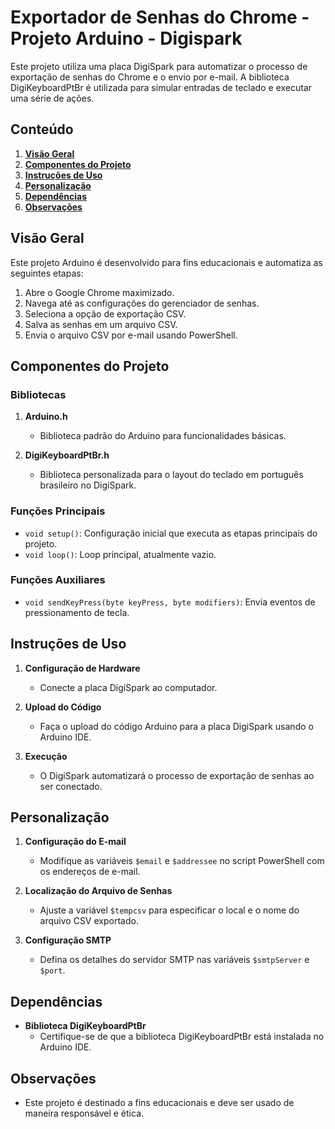 # Exportador de Senhas do Chrome - Projeto Arduino - Digispark

Este projeto utiliza uma placa DigiSpark para automatizar o processo de exportação de senhas do Chrome e o envio por e-mail. A biblioteca DigiKeyboardPtBr é utilizada para simular entradas de teclado e executar uma série de ações.

## Conteúdo

1. [**Visão Geral**](#visão-geral)
2. [**Componentes do Projeto**](#componentes-do-projeto)
3. [**Instruções de Uso**](#instruções-de-uso)
4. [**Personalização**](#personalização)
5. [**Dependências**](#dependências)
6. [**Observações**](#observações)

## Visão Geral

Este projeto Arduino é desenvolvido para fins educacionais e automatiza as seguintes etapas:

1. Abre o Google Chrome maximizado.
2. Navega até as configurações do gerenciador de senhas.
3. Seleciona a opção de exportação CSV.
4. Salva as senhas em um arquivo CSV.
5. Envia o arquivo CSV por e-mail usando PowerShell.

## Componentes do Projeto

### Bibliotecas

1. **Arduino.h**
   - Biblioteca padrão do Arduino para funcionalidades básicas.

2. **DigiKeyboardPtBr.h**
   - Biblioteca personalizada para o layout do teclado em português brasileiro no DigiSpark.

### Funções Principais

- `void setup()`: Configuração inicial que executa as etapas principais do projeto.
- `void loop()`: Loop principal, atualmente vazio.

### Funções Auxiliares

- `void sendKeyPress(byte keyPress, byte modifiers)`: Envia eventos de pressionamento de tecla.

## Instruções de Uso

1. **Configuração de Hardware**
   - Conecte a placa DigiSpark ao computador.

2. **Upload do Código**
   - Faça o upload do código Arduino para a placa DigiSpark usando o Arduino IDE.

3. **Execução**
   - O DigiSpark automatizará o processo de exportação de senhas ao ser conectado.

## Personalização

1. **Configuração do E-mail**
   - Modifique as variáveis `$email` e `$addressee` no script PowerShell com os endereços de e-mail.

2. **Localização do Arquivo de Senhas**
   - Ajuste a variável `$tempcsv` para especificar o local e o nome do arquivo CSV exportado.

3. **Configuração SMTP**
   - Defina os detalhes do servidor SMTP nas variáveis `$smtpServer` e `$port`.

## Dependências

- **Biblioteca DigiKeyboardPtBr**
  - Certifique-se de que a biblioteca DigiKeyboardPtBr está instalada no Arduino IDE.

## Observações

- Este projeto é destinado a fins educacionais e deve ser usado de maneira responsável e ética.
